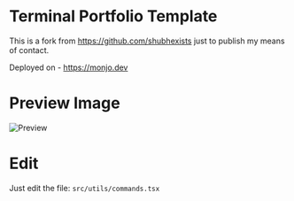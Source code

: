 # Terminal Portfolio Template

This is a fork from https://github.com/shubhexists just to publish my means of contact.

Deployed on - https://monjo.dev

# Preview Image
![Preview](https://github.com/shubhexists/terminal-portfolio/assets/110319892/d56cdf54-6eff-4afb-9225-6c2223341ed5)

# Edit

Just edit the file: `src/utils/commands.tsx`
